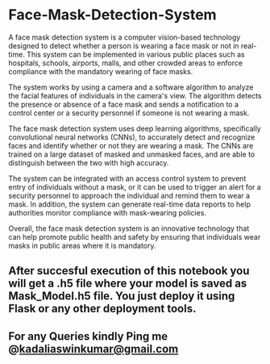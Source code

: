 # Face-Mask-Detection-System

A face mask detection system is a computer vision-based technology designed to detect whether a person is wearing a face mask or not in real-time. This system can be implemented in various public places such as hospitals, schools, airports, malls, and other crowded areas to enforce compliance with the mandatory wearing of face masks.

The system works by using a camera and a software algorithm to analyze the facial features of individuals in the camera's view. The algorithm detects the presence or absence of a face mask and sends a notification to a control center or a security personnel if someone is not wearing a mask.

The face mask detection system uses deep learning algorithms, specifically convolutional neural networks (CNNs), to accurately detect and recognize faces and identify whether or not they are wearing a mask. The CNNs are trained on a large dataset of masked and unmasked faces, and are able to distinguish between the two with high accuracy.

The system can be integrated with an access control system to prevent entry of individuals without a mask, or it can be used to trigger an alert for a security personnel to approach the individual and remind them to wear a mask. In addition, the system can generate real-time data reports to help authorities monitor compliance with mask-wearing policies.

Overall, the face mask detection system is an innovative technology that can help promote public health and safety by ensuring that individuals wear masks in public areas where it is mandatory.


## After succesful execution of this notebook you will get a .h5 file where your model is saved as Mask_Model.h5 file. You just deploy it using Flask or any other deployment tools.


## For any Queries kindly Ping me @kadaliaswinkumar@gmail.com
